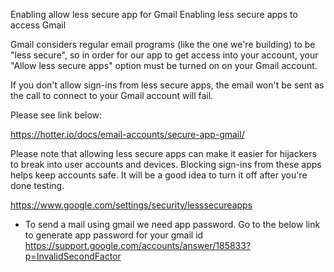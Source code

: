 Enabling allow less secure app for Gmail
Enabling less secure apps to access Gmail

Gmail considers regular email programs (like the one we're building) to be "less secure", so in order for our app to get access into your account, your "Allow less secure apps" option must be turned on on your Gmail account.

If you don't allow sign-ins from less secure apps, the email won't be sent as the call to connect to your Gmail account will fail.

Please see link below:

https://hotter.io/docs/email-accounts/secure-app-gmail/

Please note that allowing less secure apps can make it easier for hijackers to break into user accounts and devices. Blocking sign-ins from these apps helps keep accounts safe. It will be a good idea to turn it off after you're done testing.



https://www.google.com/settings/security/lesssecureapps

* To send a mail using gmail we need app password. Go to the below link to generate app password for your gmail id
https://support.google.com/accounts/answer/185833?p=InvalidSecondFactor
